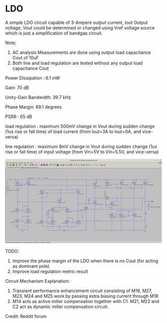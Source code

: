 # LDO
A simple LDO circuit capable of 3-Ampere output current, Iout
Output voltage, Vout could be determined or changed using Vref voltage source which is just a simplification of bandgap circuit.

Note;
1. AC analysis Measurements are done using output load capacitance Cout of 10uF
2. Both line and load regulation are tested without any output load capacitance Cout

Power Dissipation : 6.1 mW

Gain: 70 dB

Unity-Gain Bandwidth: 39.7 kHz

Phase Margin: 69.1 degrees

PSRR : 65 dB

load regulation : maximum 500mV change in Vout during sudden change (1us rise or fall time) of load current (from Iout=3A to Iout=0A, and vice-versa)

line regulation : maximum 8mV change in Vout during sudden change (1us rise or fall time) of input voltage (from Vin=5V to Vin=5.5V, and vice-versa)

![LDO_circuit](./LDO_circuit.png)

TODO: 
1. Improve the phase margin of the LDO when there is no Cout (for acting as dominant pole)
2. Improve load regulation metric result

Circuit Mechanism Explanation:

1. Transient performance enhancement circuit consisting of M19, M27, M23, M24 and M25 work by passing extra biasing current through M18
2. M14 acts as active miller compensation together with C1.  M21, M22 and C2 act as dynamic miller compensation circuit.

Credit: Reddit forum
